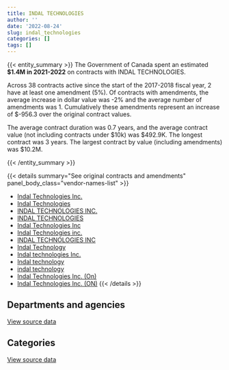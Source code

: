 ```yaml
---
title: INDAL TECHNOLOGIES
author: ''
date: '2022-08-24'
slug: indal_technologies
categories: []
tags: []
---
```


<script src="/rmarkdown-libs/htmlwidgets/htmlwidgets.js"></script>
<link href="/rmarkdown-libs/datatables-css/datatables-crosstalk.css" rel="stylesheet" />
<script src="/rmarkdown-libs/datatables-binding/datatables.js"></script>
<script src="/rmarkdown-libs/jquery/jquery-3.6.0.min.js"></script>
<link href="/rmarkdown-libs/dt-core-bootstrap/css/dataTables.bootstrap.min.css" rel="stylesheet" />
<link href="/rmarkdown-libs/dt-core-bootstrap/css/dataTables.bootstrap.extra.css" rel="stylesheet" />
<script src="/rmarkdown-libs/dt-core-bootstrap/js/jquery.dataTables.min.js"></script>
<script src="/rmarkdown-libs/dt-core-bootstrap/js/dataTables.bootstrap.min.js"></script>
<link href="/rmarkdown-libs/crosstalk/css/crosstalk.min.css" rel="stylesheet" />
<script src="/rmarkdown-libs/crosstalk/js/crosstalk.min.js"></script>
<script src="/rmarkdown-libs/htmlwidgets/htmlwidgets.js"></script>
<link href="/rmarkdown-libs/datatables-css/datatables-crosstalk.css" rel="stylesheet" />
<script src="/rmarkdown-libs/datatables-binding/datatables.js"></script>
<script src="/rmarkdown-libs/jquery/jquery-3.6.0.min.js"></script>
<link href="/rmarkdown-libs/dt-core-bootstrap/css/dataTables.bootstrap.min.css" rel="stylesheet" />
<link href="/rmarkdown-libs/dt-core-bootstrap/css/dataTables.bootstrap.extra.css" rel="stylesheet" />
<script src="/rmarkdown-libs/dt-core-bootstrap/js/jquery.dataTables.min.js"></script>
<script src="/rmarkdown-libs/dt-core-bootstrap/js/dataTables.bootstrap.min.js"></script>
<link href="/rmarkdown-libs/crosstalk/css/crosstalk.min.css" rel="stylesheet" />
<script src="/rmarkdown-libs/crosstalk/js/crosstalk.min.js"></script>

{{< entity_summary >}}
The Government of Canada spent an estimated **\$1.4M in 2021-2022** on contracts with INDAL TECHNOLOGIES.

Across 38 contracts active since the start of the 2017-2018 fiscal year, 2 have at least one amendment (5%). Of contracts with amendments, the average increase in dollar value was -2% and the average number of amendments was 1. Cumulatively these amendments represent an increase of \$-956.3 over the original contract values.

The average contract duration was 0.7 years, and the average contract value (not including contracts under \$10k) was \$492.9K. The longest contract was 3 years. The largest contract by value (including amendments) was \$10.2M.

{{< /entity_summary >}}

{{< details summary="See original contracts and amendments" panel_body_class="vendor-names-list" >}}
- [Indal Technologies Inc.](https://search.open.canada.ca/en/ct/?sort=contract_value_f%20desc&page=1&search_text=%22Indal%20Technologies%20Inc.%22)
- [Indal Technologies](https://search.open.canada.ca/en/ct/?sort=contract_value_f%20desc&page=1&search_text=%22Indal%20Technologies%22)
- [INDAL TECHNOLOGIES INC.](https://search.open.canada.ca/en/ct/?sort=contract_value_f%20desc&page=1&search_text=%22INDAL%20TECHNOLOGIES%20INC.%22)
- [INDAL TECHNOLOGIES](https://search.open.canada.ca/en/ct/?sort=contract_value_f%20desc&page=1&search_text=%22INDAL%20TECHNOLOGIES%22)
- [Indal Technologies Inc](https://search.open.canada.ca/en/ct/?sort=contract_value_f%20desc&page=1&search_text=%22Indal%20Technologies%20Inc%22)
- [Indal Technologies inc.](https://search.open.canada.ca/en/ct/?sort=contract_value_f%20desc&page=1&search_text=%22Indal%20Technologies%20inc.%22)
- [INDAL TECHNOLOGIES INC](https://search.open.canada.ca/en/ct/?sort=contract_value_f%20desc&page=1&search_text=%22INDAL%20TECHNOLOGIES%20INC%22)
- [Indal Technology](https://search.open.canada.ca/en/ct/?sort=contract_value_f%20desc&page=1&search_text=%22Indal%20Technology%22)
- [Indal technologies Inc.](https://search.open.canada.ca/en/ct/?sort=contract_value_f%20desc&page=1&search_text=%22Indal%20technologies%20Inc.%22)
- [Indal technology](https://search.open.canada.ca/en/ct/?sort=contract_value_f%20desc&page=1&search_text=%22Indal%20technology%22)
- [indal technology](https://search.open.canada.ca/en/ct/?sort=contract_value_f%20desc&page=1&search_text=%22indal%20technology%22)
- [Indal Technologies Inc. (On)](https://search.open.canada.ca/en/ct/?sort=contract_value_f%20desc&page=1&search_text=%22Indal%20Technologies%20Inc.%20%28On%29%22)
- [Indal Technologies Inc. (ON)](https://search.open.canada.ca/en/ct/?sort=contract_value_f%20desc&page=1&search_text=%22Indal%20Technologies%20Inc.%20%28ON%29%22)
{{< /details >}}

## Departments and agencies

<div id="htmlwidget-1" style="width:100%;height:auto;" class="datatables html-widget"></div>
<script type="application/json" data-for="htmlwidget-1">{"x":{"style":"bootstrap","filter":"none","vertical":false,"data":[["<a href=\"/departments/dfo-mpo/\">Fisheries and Oceans Canada<\/a>","<a href=\"/departments/dnd-mdn/\">National Defence<\/a>"],[null,114081.4],[131297.68,899959.9],[321635.27,1622941.54],[null,1392653.09]],"container":"<table class=\"table table-striped table-hover row-border order-column display\">\n  <thead>\n    <tr>\n      <th>Department<\/th>\n      <th>2018-2019<\/th>\n      <th>2019-2020<\/th>\n      <th>2020-2021<\/th>\n      <th>2021-2022<\/th>\n    <\/tr>\n  <\/thead>\n<\/table>","options":{"order":[[4,"desc"]],"pageLength":10,"autoWidth":true,"columnDefs":[{"targets":1,"render":"function(data, type, row, meta) {\n    return type !== 'display' ? data : DTWidget.formatCurrency(data, \"$\", 2, 3, \",\", \".\", true, null);\n  }"},{"targets":2,"render":"function(data, type, row, meta) {\n    return type !== 'display' ? data : DTWidget.formatCurrency(data, \"$\", 2, 3, \",\", \".\", true, null);\n  }"},{"targets":3,"render":"function(data, type, row, meta) {\n    return type !== 'display' ? data : DTWidget.formatCurrency(data, \"$\", 2, 3, \",\", \".\", true, null);\n  }"},{"targets":4,"render":"function(data, type, row, meta) {\n    return type !== 'display' ? data : DTWidget.formatCurrency(data, \"$\", 2, 3, \",\", \".\", true, null);\n  }"},{"width":"16%","targets":[1,2,3,4]},{"className":"dt-right","targets":[1,2,3,4]}],"orderClasses":false}},"evals":["options.columnDefs.0.render","options.columnDefs.1.render","options.columnDefs.2.render","options.columnDefs.3.render"],"jsHooks":[]}</script>
<p class="text-right">
<a href="https://github.com/GoC-Spending/contracts-data/tree/main/data/out/vendors/indal_technologies/summary_by_fiscal_year_by_department.csv" class="source-data-link btn btn-link">View source data</a>
</p>

## Categories

<div id="htmlwidget-2" style="width:100%;height:auto;" class="datatables html-widget"></div>
<script type="application/json" data-for="htmlwidget-2">{"x":{"style":"bootstrap","filter":"none","vertical":false,"data":[["<a href=\"/categories/11_defence/\">Defence<\/a>","<a href=\"/categories/5_transportation_and_logistics/\">Transportation and logistics<\/a>","<a href=\"/categories/6_industrial_products_and_services/\">Industrial products and services<\/a>"],[null,null,114081.4],[118033.33,131297.68,781926.57],[80621.9,321635.27,1542319.64],[null,null,1392653.09]],"container":"<table class=\"table table-striped table-hover row-border order-column display\">\n  <thead>\n    <tr>\n      <th>Category<\/th>\n      <th>2018-2019<\/th>\n      <th>2019-2020<\/th>\n      <th>2020-2021<\/th>\n      <th>2021-2022<\/th>\n    <\/tr>\n  <\/thead>\n<\/table>","options":{"order":[[4,"desc"]],"dom":"t","pageLength":30,"autoWidth":true,"columnDefs":[{"targets":1,"render":"function(data, type, row, meta) {\n    return type !== 'display' ? data : DTWidget.formatCurrency(data, \"$\", 2, 3, \",\", \".\", true, null);\n  }"},{"targets":2,"render":"function(data, type, row, meta) {\n    return type !== 'display' ? data : DTWidget.formatCurrency(data, \"$\", 2, 3, \",\", \".\", true, null);\n  }"},{"targets":3,"render":"function(data, type, row, meta) {\n    return type !== 'display' ? data : DTWidget.formatCurrency(data, \"$\", 2, 3, \",\", \".\", true, null);\n  }"},{"targets":4,"render":"function(data, type, row, meta) {\n    return type !== 'display' ? data : DTWidget.formatCurrency(data, \"$\", 2, 3, \",\", \".\", true, null);\n  }"},{"width":"16%","targets":[1,2,3,4]},{"className":"dt-right","targets":[1,2,3,4]}],"orderClasses":false,"lengthMenu":[10,25,30,50,100]}},"evals":["options.columnDefs.0.render","options.columnDefs.1.render","options.columnDefs.2.render","options.columnDefs.3.render"],"jsHooks":[]}</script>
<p class="text-right">
<a href="https://github.com/GoC-Spending/contracts-data/tree/main/data/out/vendors/indal_technologies/summary_by_fiscal_year_by_category.csv" class="source-data-link btn btn-link">View source data</a>
</p>
